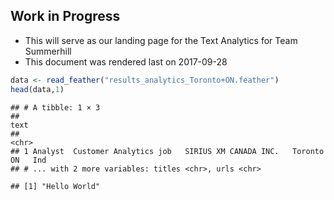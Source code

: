 Work in Progress
----------------

-   This will serve as our landing page for the Text Analytics for Team Summerhill
-   This document was rendered last on 2017-09-28

``` r
data <- read_feather("results_analytics_Toronto+ON.feather")
head(data,1)
```

    ## # A tibble: 1 × 3
    ##                                                                          text
    ##                                                                         <chr>
    ## 1 Analyst  Customer Analytics job   SIRIUS XM CANADA INC.   Toronto  ON   Ind
    ## # ... with 2 more variables: titles <chr>, urls <chr>

    ## [1] "Hello World"
